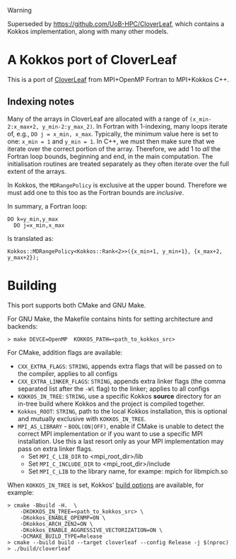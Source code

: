 
> [!WARNING]  
> Superseded by <https://github.com/UoB-HPC/CloverLeaf>, which contains a Kokkos implementation, along with many other models.

# A Kokkos port of CloverLeaf

This is a port of [CloverLeaf](https://github.com/uk-mac/cloverleaf_ref) from MPI+OpenMP Fortran to MPI+Kokkos C++.

## Indexing notes

Many of the arrays in CloverLeaf are allocated with a range of `(x_min-2:x_max+2, y_min-2:y_max_2)`.
In Fortran with 1-indexing, many loops iterate of, e.g., `DO j = x_min, x_max`.
Typically, the minimum value here is set to one: `x_min = 1` and `y_min = 1`.
In C++, we must then make sure that we iterate over the correct portion of the array.
Therefore, we add 1 to *all* the Fortran loop bounds, beginning and end, in the main computation.
The initialisation routines are treated separately as they often iterate over the full extent of the arrays.

In Kokkos, the `MDRangePolicy` is exclusive at the upper bound.
Therefore we must add one to this too as the Fortran bounds are *inclusive*.

In summary, a Fortran loop:

    DO k=y_min,y_max
      DO j=x_min,x_max

Is translated as:

    Kokkos::MDRangePolicy<Kokkos::Rank<2>>({x_min+1, y_min+1}, {x_max+2, y_max+2});

# Building

This port supports both CMake and GNU Make.

For GNU Make, the Makefile contains hints for setting architecture and backends:

```shell
> make DEVCE=OpenMP  KOKKOS_PATH=<path_to_kokkos_src>
```

For CMake, addition flags are available:

* `CXX_EXTRA_FLAGS`: `STRING`, appends extra flags that will be passed on to the compiler, applies to all configs
* `CXX_EXTRA_LINKER_FLAGS`: `STRING`, appends extra linker flags (the comma separated list after the `-Wl` flag) to the linker; applies to all configs
* `KOKKOS_IN_TREE`: `STRING`, use a specific Kokkos **source** directory for an in-tree build where Kokkos and the project is compiled together.
* `Kokkos_ROOT`: `STRING`, path to the local Kokkos installation, this is optional and mutually exclusive with `KOKKOS_IN_TREE`.
* `MPI_AS_LIBRARY` - `BOOL(ON|OFF)`, enable if CMake is unable to detect the correct MPI implementation or if you want to use a specific MPI installation. Use this a last resort only as your MPI implementation may pass on extra linker flags.
    * Set `MPI_C_LIB_DIR` to  <mpi_root_dir>/lib
    * Set `MPI_C_INCLUDE_DIR` to  <mpi_root_dir>/include
    * Set `MPI_C_LIB` to the library name, for exampe: mpich for libmpich.so

When `KOKKOS_IN_TREE` is set, Kokkos' [build options](https://github.com/kokkos/kokkos/blob/master/BUILD.md#kokkos-keyword-listing) are available, for example:

```shell
> cmake -Bbuild -H.  \
    -DKOKKOS_IN_TREE=<path_to_kokkos_src> \
    -DKokkos_ENABLE_OPENMP=ON \
    -DKokkos_ARCH_ZEN2=ON \
    -DKokkos_ENABLE_AGGRESSIVE_VECTORIZATION=ON \
    -DCMAKE_BUILD_TYPE=Release
> cmake --build build --target cloverleaf --config Release -j $(nproc)
> ./build/cloverleaf    
```